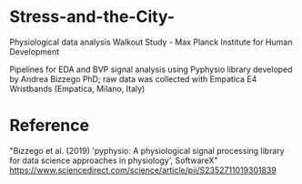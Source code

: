 # Stress-and-the-City-

Physiological data analysis Walkout Study - Max Planck Institute for Human Development 

Pipelines for EDA and BVP signal analysis using Pyphysio library developed by Andrea Bizzego PhD; 
raw data was collected with Empatica E4 Wristbands (Empatica, Milano, Italy)

# Reference 
"Bizzego et al. (2019) 'pyphysio: A physiological signal processing library for data science approaches in physiology', SoftwareX" https://www.sciencedirect.com/science/article/pii/S2352711019301839

